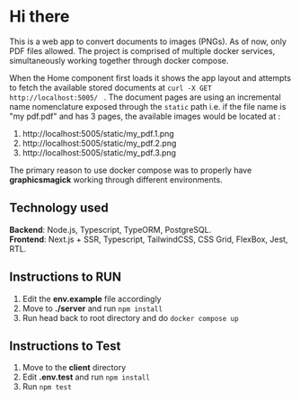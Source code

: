 
# Hi there

This is a web app to convert documents to images (PNGs). As of now, only PDF files allowed. The project is comprised of multiple docker services, simultaneously working together through docker compose.

When the Home component first loads it shows the app layout and attempts to fetch the available stored documents at ``curl -X GET http://localhost:5005/ `` . The document pages are using an incremental name nomenclature exposed through the ``static`` path i.e. if the file name is "my pdf.pdf" and has 3 pages, the available images would be located at :

1. http://localhost:5005/static/my_pdf.1.png 
2. http://localhost:5005/static/my_pdf.2.png
3. http://localhost:5005/static/my_pdf.3.png

The primary reason to use docker compose was to properly have **graphicsmagick** working through different environments.


## Technology used

**Backend**: Node.js, Typescript, TypeORM, PostgreSQL. <br>
**Frontend**: Next.js + SSR,  Typescript, TailwindCSS, CSS Grid, FlexBox, Jest, RTL.

## Instructions to RUN

1. Edit the **env.example** file accordingly
2. Move to **./server** and run ``npm install``
3. Run head back to root directory and do ``docker compose up``

## Instructions to Test

1. Move to the **client** directory
2. Edit **.env.test** and run ``npm install``
3. Run ``npm test``


